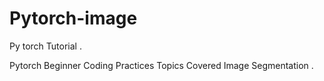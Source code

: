 # Pytorch-image
Py torch Tutorial . 

Pytorch Beginner Coding Practices
Topics Covered 
Image Segmentation . 
